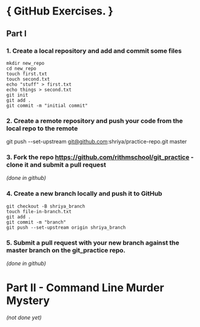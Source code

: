 # { GitHub Exercises. }

## Part I

### 1. Create a local repository and add and commit some files

~~~~
mkdir new_repo
cd new_repo 
touch first.txt
touch second.txt
echo "stuff" > first.txt
echo things > second.txt
git init
git add .
git commit -m "initial commit"
~~~~

### 2. Create a remote repository and push your code from the local repo to the remote

git push --set-upstream git@github.com:shriya/practice-repo.git master

### 3. Fork the repo https://github.com/rithmschool/git_practice - clone it and submit a pull request

_(done in github)_

### 4. Create a new branch locally and push it to GitHub

~~~~
git checkout -B shriya_branch
touch file-in-branch.txt
git add .
git commit -m "branch"
git push --set-upstream origin shriya_branch
~~~~

### 5. Submit a pull request with your new branch against the master branch on the git_practice repo.

_(done in github)_

# Part II - Command Line Murder Mystery

_(not done yet)_





